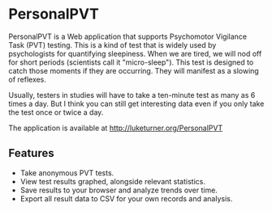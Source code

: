 # PersonalPVT

PersonalPVT is a Web application that supports Psychomotor Vigilance Task (PVT) testing. This is a kind of
test that is widely used by psychologists for quantifying sleepiness. When we are tired, we will nod off
 for short periods (scientists call it "micro-sleep"). This test is designed to catch those moments if 
they are occurring. They will manifest as a slowing of reflexes.

Usually, testers in studies will have to take a ten-minute test as many as 6 times a day. But I think you can still get interesting 
data even if you only take the test once or twice a day.

The application is available at http://luketurner.org/PersonalPVT

## Features

 * Take anonymous PVT tests.
 * View test results graphed, alongside relevant statistics.
 * Save results to your browser and analyze trends over time.
 * Export all result data to CSV for your own records and analysis.

